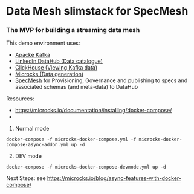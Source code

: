 # Data Mesh slimstack for SpecMesh

### The MVP for building a streaming data mesh


This demo environment uses:
- [Apacke Kafka](https://kafka.apache.org/) 
- [LinkedIn DataHub (Data catalogue)](https://datahubproject.io/)
- [ClickHouse (Viewing Kafka data)](https://datahubproject.io/)
- [Microcks (Data generation)](https://microcks.io/)
- [SpecMesh](https://specmesh.io/) for Provisioning, Governance and publishing to specs and associated schemas (and meta-data) to DataHub



Resources:
- https://microcks.io/documentation/installing/docker-compose/
- 


1. Normal mode 
```
docker-compose -f microcks-docker-compose.yml -f microcks-docker-compose-async-addon.yml up -d
```
2. DEV mode
```
docker-compose -f microcks-docker-compose-devmode.yml up -d
```

Next Steps: see https://microcks.io/blog/async-features-with-docker-compose/